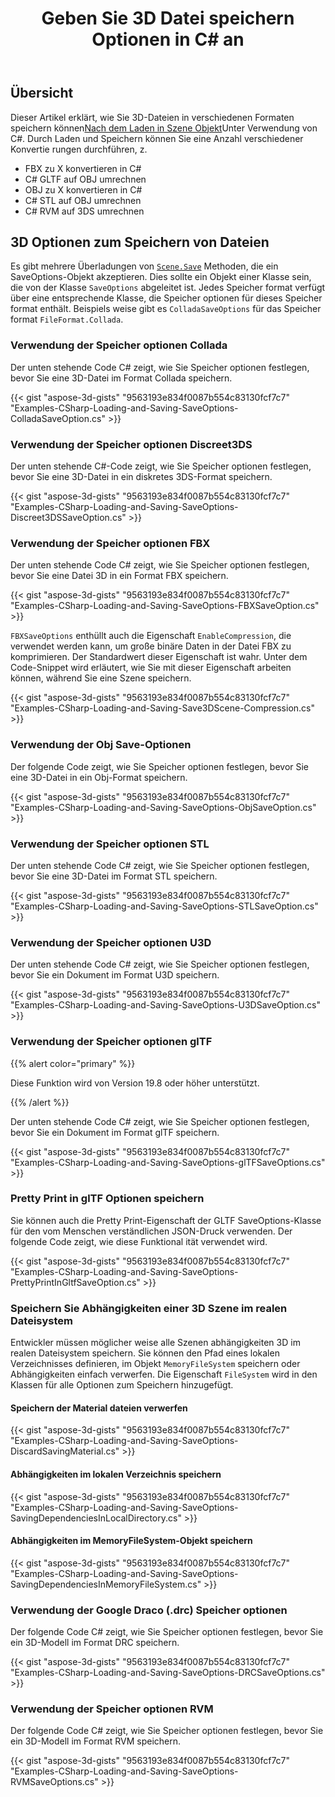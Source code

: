 ﻿---
title: Geben Sie 3D Datei speichern Optionen in C# an
linktitle: Wählen Sie 3D Optionen zum Speichern von Dateien
type: docs
weight: 40
url: /de/net/specify-3d-file-save-options/
description: Es gibt mehrere Scene.Save-Methoden überladungen, die ein SaveOptions-Objekt akzeptieren. Jedes Speicher format verfügt über eine entsprechende Klasse, die Speicher optionen für dieses Speicher format enthält.
---
## **Übersicht**

Dieser Artikel erklärt, wie Sie 3D-Dateien in verschiedenen Formaten speichern können[Nach dem Laden in Szene Objekt](https://docs.aspose.com/3d/net/specify-3d-file-load-options/)Unter Verwendung von C#. Durch Laden und Speichern können Sie eine Anzahl verschiedener Konvertie rungen durchführen, z.

- FBX zu X konvertieren in C#
- C# GLTF auf OBJ umrechnen
- OBJ zu X konvertieren in C#
- C# STL auf OBJ umrechnen
- C# RVM auf 3DS umrechnen

## **3D Optionen zum Speichern von Dateien**
Es gibt mehrere Überladungen von [`Scene.Save`](https://reference.aspose.com/3d/net/aspose.threed/scene) Methoden, die ein SaveOptions-Objekt akzeptieren. Dies sollte ein Objekt einer Klasse sein, die von der Klasse `SaveOptions` abgeleitet ist. Jedes Speicher format verfügt über eine entsprechende Klasse, die Speicher optionen für dieses Speicher format enthält. Beispiels weise gibt es `ColladaSaveOptions` für das Speicher format `FileFormat.Collada`.
### **Verwendung der Speicher optionen Collada**
Der unten stehende Code C# zeigt, wie Sie Speicher optionen festlegen, bevor Sie eine 3D-Datei im Format Collada speichern.

{{< gist "aspose-3d-gists" "9563193e834f0087b554c83130fcf7c7" "Examples-CSharp-Loading-and-Saving-SaveOptions-ColladaSaveOption.cs" >}}
### **Verwendung der Speicher optionen Discreet3DS**
Der unten stehende C#-Code zeigt, wie Sie Speicher optionen festlegen, bevor Sie eine 3D-Datei in ein diskretes 3DS-Format speichern.

{{< gist "aspose-3d-gists" "9563193e834f0087b554c83130fcf7c7" "Examples-CSharp-Loading-and-Saving-SaveOptions-Discreet3DSSaveOption.cs" >}}
### **Verwendung der Speicher optionen FBX**
Der unten stehende Code C# zeigt, wie Sie Speicher optionen festlegen, bevor Sie eine Datei 3D in ein Format FBX speichern.

{{< gist "aspose-3d-gists" "9563193e834f0087b554c83130fcf7c7" "Examples-CSharp-Loading-and-Saving-SaveOptions-FBXSaveOption.cs" >}}

`FBXSaveOptions` enthüllt auch die Eigenschaft `EnableCompression`, die verwendet werden kann, um große binäre Daten in der Datei FBX zu komprimieren. Der Standardwert dieser Eigenschaft ist wahr. Unter dem Code-Snippet wird erläutert, wie Sie mit dieser Eigenschaft arbeiten können, während Sie eine Szene speichern.



{{< gist "aspose-3d-gists" "9563193e834f0087b554c83130fcf7c7" "Examples-CSharp-Loading-and-Saving-Save3DScene-Compression.cs" >}}
### **Verwendung der Obj Save-Optionen**
Der folgende Code zeigt, wie Sie Speicher optionen festlegen, bevor Sie eine 3D-Datei in ein Obj-Format speichern.

{{< gist "aspose-3d-gists" "9563193e834f0087b554c83130fcf7c7" "Examples-CSharp-Loading-and-Saving-SaveOptions-ObjSaveOption.cs" >}}
### **Verwendung der Speicher optionen STL**
Der unten stehende Code C# zeigt, wie Sie Speicher optionen festlegen, bevor Sie eine 3D-Datei im Format STL speichern.

{{< gist "aspose-3d-gists" "9563193e834f0087b554c83130fcf7c7" "Examples-CSharp-Loading-and-Saving-SaveOptions-STLSaveOption.cs" >}}
### **Verwendung der Speicher optionen U3D**
Der unten stehende Code C# zeigt, wie Sie Speicher optionen festlegen, bevor Sie ein Dokument im Format U3D speichern.

{{< gist "aspose-3d-gists" "9563193e834f0087b554c83130fcf7c7" "Examples-CSharp-Loading-and-Saving-SaveOptions-U3DSaveOption.cs" >}}
### **Verwendung der Speicher optionen glTF**
{{% alert color="primary" %}} 

Diese Funktion wird von Version 19.8 oder höher unterstützt.

{{% /alert %}} 



Der unten stehende Code C# zeigt, wie Sie Speicher optionen festlegen, bevor Sie ein Dokument im Format glTF speichern.

{{< gist "aspose-3d-gists" "9563193e834f0087b554c83130fcf7c7" "Examples-CSharp-Loading-and-Saving-SaveOptions-glTFSaveOptions.cs" >}}
### **Pretty Print in glTF Optionen speichern**
Sie können auch die Pretty Print-Eigenschaft der GLTF SaveOptions-Klasse für den vom Menschen verständlichen JSON-Druck verwenden. Der folgende Code zeigt, wie diese Funktional ität verwendet wird.

{{< gist "aspose-3d-gists" "9563193e834f0087b554c83130fcf7c7" "Examples-CSharp-Loading-and-Saving-SaveOptions-PrettyPrintInGltfSaveOption.cs" >}}
### **Speichern Sie Abhängigkeiten einer 3D Szene im realen Dateisystem**
Entwickler müssen möglicher weise alle Szenen abhängigkeiten 3D im realen Dateisystem speichern. Sie können den Pfad eines lokalen Verzeichnisses definieren, im Objekt `MemoryFileSystem` speichern oder Abhängigkeiten einfach verwerfen. Die Eigenschaft `FileSystem` wird in den Klassen für alle Optionen zum Speichern hinzugefügt.
#### **Speichern der Material dateien verwerfen**
{{< gist "aspose-3d-gists" "9563193e834f0087b554c83130fcf7c7" "Examples-CSharp-Loading-and-Saving-SaveOptions-DiscardSavingMaterial.cs" >}}
#### **Abhängigkeiten im lokalen Verzeichnis speichern**
{{< gist "aspose-3d-gists" "9563193e834f0087b554c83130fcf7c7" "Examples-CSharp-Loading-and-Saving-SaveOptions-SavingDependenciesInLocalDirectory.cs" >}}
#### **Abhängigkeiten im MemoryFileSystem-Objekt speichern**
{{< gist "aspose-3d-gists" "9563193e834f0087b554c83130fcf7c7" "Examples-CSharp-Loading-and-Saving-SaveOptions-SavingDependenciesInMemoryFileSystem.cs" >}}
### **Verwendung der Google Draco (.drc) Speicher optionen**
Der folgende Code C# zeigt, wie Sie Speicher optionen festlegen, bevor Sie ein 3D-Modell im Format DRC speichern.

{{< gist "aspose-3d-gists" "9563193e834f0087b554c83130fcf7c7" "Examples-CSharp-Loading-and-Saving-SaveOptions-DRCSaveOptions.cs" >}}
### **Verwendung der Speicher optionen RVM**
Der folgende Code C# zeigt, wie Sie Speicher optionen festlegen, bevor Sie ein 3D-Modell im Format RVM speichern.

{{< gist "aspose-3d-gists" "9563193e834f0087b554c83130fcf7c7" "Examples-CSharp-Loading-and-Saving-SaveOptions-RVMSaveOptions.cs" >}}
